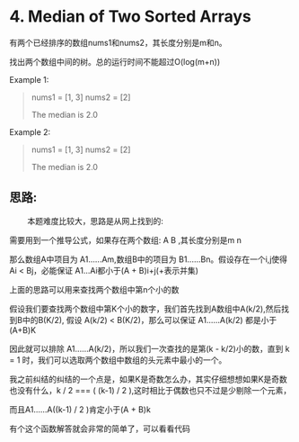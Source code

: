 # 4. Median of Two Sorted Arrays

有两个已经排序的数组nums1和nums2，其长度分别是m和n。

找出两个数组中间的树。总的运行时间不能超过O(log(m+n))

Example 1:

>nums1 = [1, 3]
>nums2 = [2]
>
>The median is 2.0

Example 2:

>nums1 = [1, 3]
>nums2 = [2]
>
>The median is 2.0

## 思路:

　　 本题难度比较大，思路是从网上找到的:

需要用到一个推导公式，如果存在两个数组: A B ,其长度分别是m n

那么数组A中项目为 A1......Am,数组B中的项目为 B1......Bn。假设存在一个i,j使得 Ai < Bj，必能保证 A1...Ai都小于(A + B)i+j(+表示并集)

上面的思路可以用来查找两个数组中第n个小的数

假设我们要查找两个数组中第K个小的数字，我们首先找到A数组中A(k/2),然后找到B中的B(K/2), 假设 A(k/2) < B(K/2)，那么可以保证 A1......A(k/2) 都是小于(A+B)K

因此就可以排除 A1......A(k/2)，所以我们一次查找的是第(k - k/2)小的数，直到 k = 1 时，我们可以选取两个数组中数组的头元素中最小的一个。

我之前纠结的纠结的一个点是，如果K是奇数怎么办，其实仔细想想如果K是奇数也没有什么，k / 2 === ( (k-1) / 2 ),这时相比于偶数也只不过是少剔除一个元素，

而且A1......A((k-1) / 2 )肯定小于(A + B)k

有个这个函数解答就会非常的简单了，可以看看代码